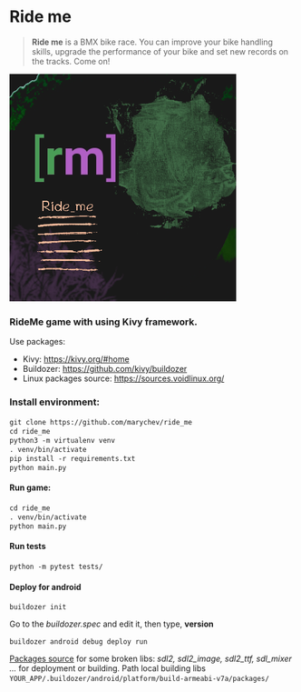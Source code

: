 # Ride me
> **Ride me** is a BMX bike race. 
> You can improve your bike handling skills, 
> upgrade the performance of your bike 
> and set new records on the tracks. Come on!

![alt text](rm-icon.png "Logo Ride_Me")

### RideMe game with using Kivy framework.
Use packages:
* Kivy: https://kivy.org/#home
* Buildozer: https://github.com/kivy/buildozer
* Linux packages source: https://sources.voidlinux.org/ 

### Install environment:
	
	git clone https://github.com/marychev/ride_me
	cd ride_me
	python3 -m virtualenv venv
	. venv/bin/activate
	pip install -r requirements.txt
	python main.py 


#### Run game:

	cd ride_me
    . venv/bin/activate
    python main.py 

#### Run tests

    python -m pytest tests/

#### Deploy for android

    buildozer init

Go to the *buildozer.spec* and edit it, then type, **version**

    buildozer android debug deploy run


[Packages source](https://sources.voidlinux.org/) for some broken libs: *sdl2, sdl2_image, sdl2_ttf, sdl_mixer ...* for deployment or building. 
Path local building libs `YOUR_APP/.buildozer/android/platform/build-armeabi-v7a/packages/`

